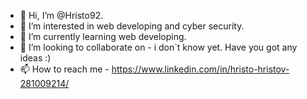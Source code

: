 - 👋 Hi, I’m @Hristo92.
- 👀 I’m interested in web developing and cyber security.
- 🌱 I’m currently learning web developing.
- 💞️ I’m looking to collaborate on - i don`t know yet. Have you got any ideas :)
- 📫 How to reach me - https://www.linkedin.com/in/hristo-hristov-281009214/

<!---
Hristo92/Hristo92 is a ✨ special ✨ repository because its `README.md` (this file) appears on your GitHub profile.
You can click the Preview link to take a look at your changes.
--->
